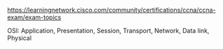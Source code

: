 https://learningnetwork.cisco.com/community/certifications/ccna/ccna-exam/exam-topics


OSI: Application, Presentation, Session, Transport, Network, Data link, Physical

